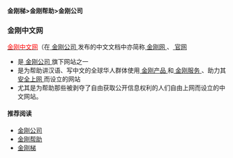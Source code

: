 #### 金刚梯>金刚帮助>金刚公司
### 金刚中文网
[<font color="Red">金刚中文网</font>]()（在[ 金刚公司 ](https://a2zitpro.github.io/web/a2zitpro)发布的中文文档中亦简称[ 金刚网 ](https://www.atozitpro.net/zh/)、[ 官网 ](https://www.atozitpro.net/zh/)
- 是[ 金刚公司 ](https://a2zitpro.github.io/web/a2zitpro)旗下网站之一
- 是为帮助讲汉语、写中文的全球华人群体使用[ 金刚产品 ](https://a2zitpro.github.io/web/dlb)和[ 金刚服务 ](https://a2zitpro.github.io/web/kkservices)、助力其[ 安全上网 ](https://a2zitpro.github.io/web/valueofkkproducts&services)而设立的网站
- 尤其是为帮助那些被剥夺了自由获取公开信息权利的人们自由上网而设立的中文网站。

#### 推荐阅读

- [金刚公司](https://a2zitpro.github.io/web/list_a2zitpro)
- [金刚帮助](https://a2zitpro.github.io/web/list_helpkkvpn)
- [金刚梯](https://a2zitpro.github.io/web/dlb)
